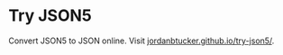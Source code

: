 # Try JSON5

Convert JSON5 to JSON online. Visit
[jordanbtucker.github.io/try-json5/](https://jordanbtucker.github.io/try-json5/).
